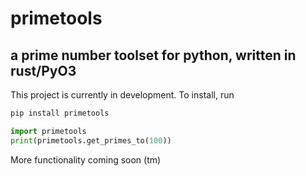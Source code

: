 # primetools
## a prime number toolset for python, written in rust/PyO3
This project is currently in development.
To install, run
```bash
pip install primetools
```
```py
import primetools
print(primetools.get_primes_to(100))
```
More functionality coming soon (tm)

